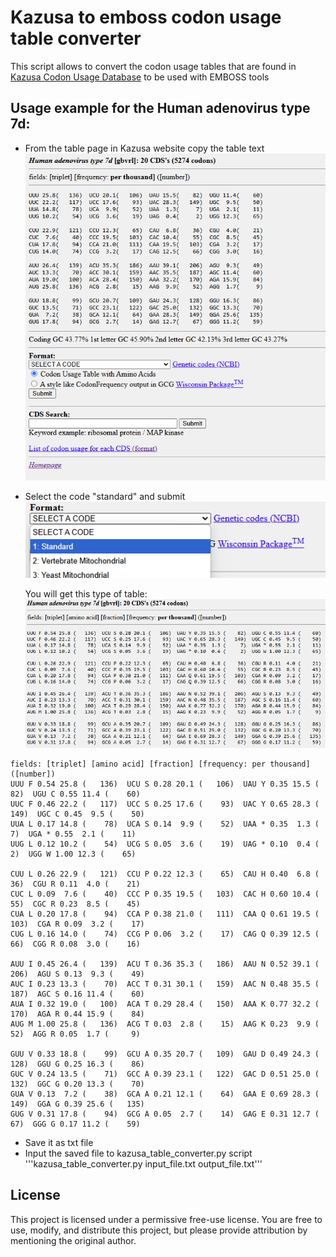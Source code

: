 # Kazusa to emboss codon usage table converter
 
This script allows to convert the codon usage tables that are found in [Kazusa Codon Usage Database](https://www.kazusa.or.jp/codon/) to be used with EMBOSS tools

## Usage example for the Human adenovirus type 7d:

- From the table page in Kazusa website copy the table text
  ![Alt Text](Figures/Kazusa_Human_adenovirus_type_7d.png)

- Select the code "standard" and submit <br>
  ![Alt Text](Figures/kazusa_select_code.png)

  You will get this type of table: <br>
  ![Alt Text](Figures/Kazusa_Human_adenovirus_type_7d_to_save.png)
  
```
fields: [triplet] [amino acid] [fraction] [frequency: per thousand] ([number])
UUU F 0.54 25.8 (   136)  UCU S 0.28 20.1 (   106)  UAU Y 0.35 15.5 (    82)  UGU C 0.55 11.4 (    60)
UUC F 0.46 22.2 (   117)  UCC S 0.25 17.6 (    93)  UAC Y 0.65 28.3 (   149)  UGC C 0.45  9.5 (    50)
UUA L 0.17 14.8 (    78)  UCA S 0.14  9.9 (    52)  UAA * 0.35  1.3 (     7)  UGA * 0.55  2.1 (    11)
UUG L 0.12 10.2 (    54)  UCG S 0.05  3.6 (    19)  UAG * 0.10  0.4 (     2)  UGG W 1.00 12.3 (    65)

CUU L 0.26 22.9 (   121)  CCU P 0.22 12.3 (    65)  CAU H 0.40  6.8 (    36)  CGU R 0.11  4.0 (    21)
CUC L 0.09  7.6 (    40)  CCC P 0.35 19.5 (   103)  CAC H 0.60 10.4 (    55)  CGC R 0.23  8.5 (    45)
CUA L 0.20 17.8 (    94)  CCA P 0.38 21.0 (   111)  CAA Q 0.61 19.5 (   103)  CGA R 0.09  3.2 (    17)
CUG L 0.16 14.0 (    74)  CCG P 0.06  3.2 (    17)  CAG Q 0.39 12.5 (    66)  CGG R 0.08  3.0 (    16)

AUU I 0.45 26.4 (   139)  ACU T 0.36 35.3 (   186)  AAU N 0.52 39.1 (   206)  AGU S 0.13  9.3 (    49)
AUC I 0.23 13.3 (    70)  ACC T 0.31 30.1 (   159)  AAC N 0.48 35.5 (   187)  AGC S 0.16 11.4 (    60)
AUA I 0.32 19.0 (   100)  ACA T 0.29 28.4 (   150)  AAA K 0.77 32.2 (   170)  AGA R 0.44 15.9 (    84)
AUG M 1.00 25.8 (   136)  ACG T 0.03  2.8 (    15)  AAG K 0.23  9.9 (    52)  AGG R 0.05  1.7 (     9)

GUU V 0.33 18.8 (    99)  GCU A 0.35 20.7 (   109)  GAU D 0.49 24.3 (   128)  GGU G 0.25 16.3 (    86)
GUC V 0.24 13.5 (    71)  GCC A 0.39 23.1 (   122)  GAC D 0.51 25.0 (   132)  GGC G 0.20 13.3 (    70)
GUA V 0.13  7.2 (    38)  GCA A 0.21 12.1 (    64)  GAA E 0.69 28.3 (   149)  GGA G 0.39 25.6 (   135)
GUG V 0.31 17.8 (    94)  GCG A 0.05  2.7 (    14)  GAG E 0.31 12.7 (    67)  GGG G 0.17 11.2 (    59)
```
- Save it as txt file
- Input the saved file to kazusa_table_converter.py script
  '''kazusa_table_converter.py input_file.txt output_file.txt'''

## License 

This project is licensed under a permissive free-use license. You are free to use, modify, and distribute this project, but please provide attribution by mentioning the original author.
